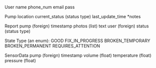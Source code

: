 User
  name
  phone_num
  email
  pass
  
Pump
  location
  current_status (status type)
  last_update_time
  *notes
  
Report
  pump (foreign)
  timestamp
  photos (list)
  text
  user (foreign)
  status (status type)
  
State Type (an enum):
  GOOD
  FIX_IN_PROGRESS
  BROKEN_TEMPORARY
  BROKEN_PERMANENT
  REQUIRES_ATTENTION
  
SensorData
  pump (foreign)
  timestamp
  volume (float)
  temperature (float)
  pressure (float)

  
  
